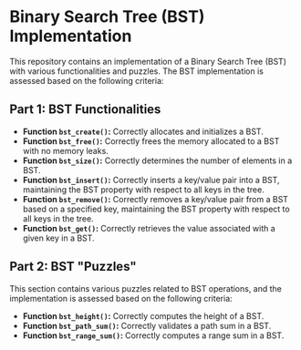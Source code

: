 # Binary Search Tree (BST) Implementation

This repository contains an implementation of a Binary Search Tree (BST) with various functionalities and puzzles. The BST implementation is assessed based on the following criteria:

## Part 1: BST Functionalities

- **Function `bst_create()`:** Correctly allocates and initializes a BST.
- **Function `bst_free()`:** Correctly frees the memory allocated to a BST with no memory leaks.
- **Function `bst_size()`:** Correctly determines the number of elements in a BST.
- **Function `bst_insert()`:** Correctly inserts a key/value pair into a BST, maintaining the BST property with respect to all keys in the tree.
- **Function `bst_remove()`:** Correctly removes a key/value pair from a BST based on a specified key, maintaining the BST property with respect to all keys in the tree.
- **Function `bst_get()`:** Correctly retrieves the value associated with a given key in a BST.

## Part 2: BST "Puzzles"

This section contains various puzzles related to BST operations, and the implementation is assessed based on the following criteria:

- **Function `bst_height()`:** Correctly computes the height of a BST.
- **Function `bst_path_sum()`:** Correctly validates a path sum in a BST.
- **Function `bst_range_sum()`:** Correctly computes a range sum in a BST.

